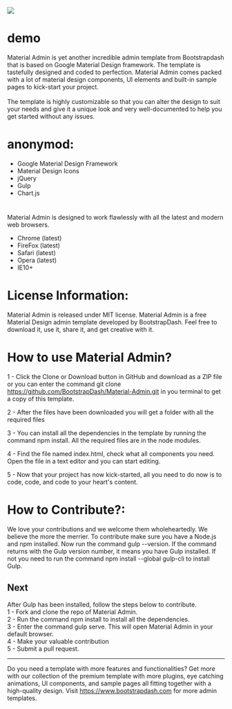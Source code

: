 <a href="http://www.bootstrapdash.com/demo/material-admin-free/jquery" target="_blank"><img src="screenshot.jpg"></a>

<h1>demo</h1>
Material Admin is yet another incredible admin template from Bootstrapdash that is based on Google Material Design framework. The template is tastefully designed and coded to perfection. Material Admin comes packed with a lot of material design components, UI elements and built-in sample pages to kick-start your project.
<br><br>
The template is highly customizable so that you can alter the design to suit your needs and give it a unique look and very well-documented to help you get started without any issues.

<h1>anonymod:</h1>

- Google Material Design Framework
- Material Design Icons
- jQuery
- Gulp
- Chart.js

<h1></h1>

Material Admin is designed to work flawlessly with all the latest and modern web browsers.

- Chrome (latest)
- FireFox (latest)
- Safari (latest)
- Opera (latest)
- IE10+  

<h1>License Information:</h1>


Material Admin is released under MIT license. Material Admin is a free Material Design admin template developed by BootstrapDash. Feel free to download it, use it, share it, and get creative with it.

<h1>How to use Material Admin?</h1>


1 - Click the Clone or Download button in GitHub and download as a ZIP file or you can enter the command git clone https://github.com/BootstrapDash/Material-Admin.git in you terminal to get a copy of this template.

2 - After the files have been downloaded you will get a folder with all the required files

3 - You can install all the dependencies in the template by running the command npm install. All the required files are in the node modules.

4 - Find the file named index.html, check what all components you need. Open the file in a text editor and you can start editing.

5 - Now that your project has now kick-started, all you need to do now is to code, code, and code to your heart's content.

<h1>How to Contribute?:</h1>


We love your contributions and we welcome them wholeheartedly. We believe the more the merrier.
To contribute make sure you have a Node.js and npm installed. Now run the command gulp --version. If the command returns with the Gulp version number, it means you have Gulp installed. If not you need to run the command npm install --global gulp-cli to install Gulp.

<h2>Next</h2>

After Gulp has been installed, follow the steps below to contribute.
  <br>
	1 - Fork and clone the repo of Material Admin.
  <br>
	2 - Run the command npm install to install all the dependencies.
  <br>
	3 - Enter the command gulp serve. This will open Material Admin in your default browser.
  <br>
	4 - Make your valuable contribution
  <br>
	5 - Submit a pull request.
  <hr>
	Do you need a template with more features and functionalities? Get more with our collection of the premium template with more plugins, eye catching animations, UI components, and sample pages all fitting together with a high-quality design.
Visit
  <a href="https://www.bootstrapdash.com" target="_blank">https://www.bootstrapdash.com</a> for more admin templates.
